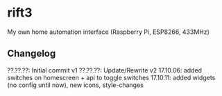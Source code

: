 # rift3
My own home automation interface (Raspberry Pi, ESP8266, 433MHz)

## Changelog ##
??.??.??: Initial commit v1
??.??.??: Update/Rewrite v2
17.10.06: added switches on homescreen + api to toggle switches
17.10.11: added widgets (no config until now), new icons, style-changes
